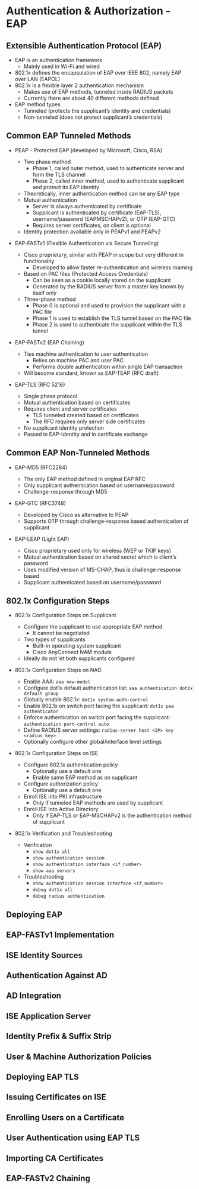 # Authentication & Authorization - EAP

## Extensible Authentication Protocol (EAP)

+ EAP is an authentication framework
    + Mainly used in Wi-Fi and wired
+ 802.1x defines the encapsulation of EAP over IEEE 802, namely EAP over LAN (EAPOL)
+ 802.1x is a flexible layer 2 authentication mechanism
    + Makes use of EAP methods, tunneled inside RADIUS packets
    + Currently there are about 40 different methods defined
+ EAP method types
    + Tunneled (protects the supplicant’s identity and credentials)
    + Non-tunneled (does not protect supplicant’s credentials)

## Common EAP Tunneled Methods

+ PEAP - Protected EAP (developed by Microsoft, Cisco, RSA)
    + Two phase method
        + Phase 1, called outer method, used to authenticate server and form the TLS channel
        + Phase 2, called inner method, used to authenticate supplicant and protect its EAP identity
    + Theoretically, inner authentication method can be any EAP type
    + Mutual authentication
        + Server is always authenticated by certificate
        + Supplicant is authenticated by certificate (EAP-TLS), username/password (EAPMSCHAPv2), or OTP (EAP-GTC)
        + Requires server certificates, on client is optional
    + Identity protection available only in PEAPv1 and PEAPv2

+ EAP-FASTv1 (Flexible Authentication via Secure Tunneling)
    + Cisco proprietary, similar with PEAP in scope but very different in functionality
        + Developed to allow faster re-authentication and wireless roaming
    + Based on PAC files (Protected Access Credentials)
        + Can be seen as a cookie locally stored on the supplicant
        + Generated by the RADIUS server from a master key known by itself only
    + Three-phase method
        + Phase 0 is optional and used to provision the supplicant with a PAC file
        + Phase 1 is used to establish the TLS tunnel based on the PAC file
        + Phase 2 is used to authenticate the supplicant within the TLS tunnel

+ EAP-FASTv2 (EAP Chaining)
    + Ties machine authentication to user authentication
        + Relies on machine PAC and user PAC
        + Performs double authentication within single EAP transaction
    + Will become standard, known as EAP-TEAP (RFC draft)

+ EAP-TLS (RFC 5216)
    + Single phase protocol
    + Mutual authentication based on certificates
    + Requires client and server certificates
        + TLS tunneled created based on certificates
        + The RFC requires only server side certificates
    + No supplicant identity protection
    + Passed in EAP-Identity and in certificate exchange

## Common EAP Non-Tunneled Methods

+ EAP-MD5 (RFC2284)
    + The only EAP method defined in original EAP RFC
    + Only supplicant authentication based on username/password
    + Challenge-response through MD5

+ EAP-GTC (RFC3748)
    + Developed by Cisco as alternative to PEAP
    + Supports OTP through challenge-response based authentication of supplicant

+ EAP-LEAP (Light EAP)
    + Cisco proprietary used only for wireless (WEP or TKIP keys)
    + Mutual authentication based on shared secret which is client’s password
    + Uses modified version of MS-CHAP, thus is challenge-response based
    + Supplicant authenticated based on username/password

## 802.1x Configuration Steps

+ 802.1x Configuration Steps on Supplicant
    + Configure the supplicant to use appropriate EAP method
        + It cannot be negotiated
    + Two types of supplicants
        + Built-in operating system supplicant
        + Cisco AnyConnect NAM module
    + Ideally do not let both supplicants configured

+ 802.1x Configuration Steps on NAD
    + Enable AAA: `aaa new-model`
    + Configure dot1x default authentication list: `aaa authentication dot1x default group`
    + Globally enable 802.1x: `dot1x system-auth-control`
    + Enable 802.1x on switch port facing the supplicant: `dot1x pae authenticator`
    + Enforce authentication on switch port facing the supplicant: `authentication port-control auto`
    + Define RADIUS server settings: `radius-server host <IP> key <radius key>`
    + Optionally configure other global/interface level settings

+ 802.1x Configuration Steps on ISE
    + Configure 802.1x authentication policy
        + Optionally use a default one
        + Enable same EAP method as on supplicant
    + Configure authorization policy
        + Optionally use a default one
    + Enroll ISE into PKI infrastructure
        + Only if tunneled EAP methods are used by supplicant
    + Enroll ISE into Active Directory
        + Only if EAP-TLS or EAP-MSCHAPv2 is the authentication method of supplicant

+ 802.1x Verification and Troubleshooting
    + Verification
        + `show dot1x all`
        + `show authentication session`
        + `show authentication interface <if_number>`
        + `show aaa servers`
    + Troubleshooting
        + `show authentication session interface <if_number>`
        + `debug dot1x all`
        + `debug radius authentication`



## Deploying EAP



## EAP-FASTv1 Implementation



## ISE Identity Sources



## Authentication Against AD



## AD Integration



## ISE Application Server



## Identity Prefix & Suffix Strip



## User & Machine Authorization Policies



## Deploying EAP TLS



## Issuing Certificates on ISE



## Enrolling Users on a Certificate



## User Authentication using EAP TLS



## Importing CA Certificates



## EAP-FASTv2 Chaining


